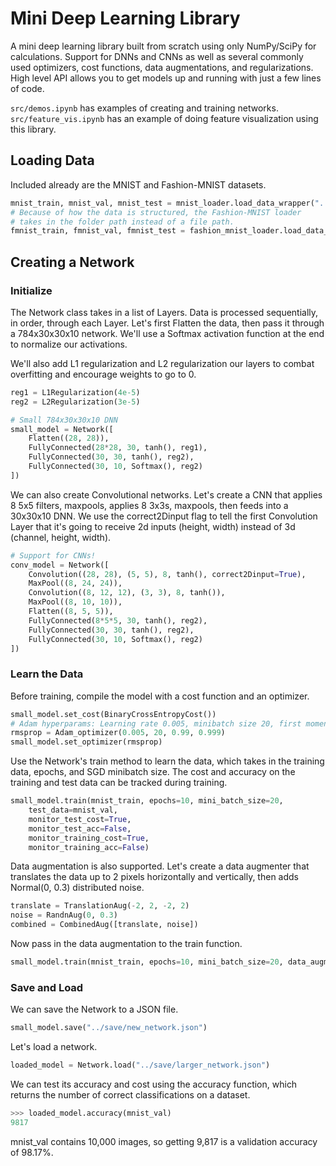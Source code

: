 # Mini Deep Learning Library

A mini deep learning library built from scratch  using only NumPy/SciPy for calculations. Support for DNNs and CNNs as well as several commonly used optimizers, cost functions, data augmentations, and regularizations. High level API allows you to get models up and running with just a few lines of code. 

`src/demos.ipynb` has examples of creating and training networks. `src/feature_vis.ipynb` has an example of doing feature visualization using this library. 
## Loading Data
Included already are the MNIST and Fashion-MNIST datasets.

```python
mnist_train, mnist_val, mnist_test = mnist_loader.load_data_wrapper("../data/mnist.pkl.gz")
# Because of how the data is structured, the Fashion-MNIST loader 
# takes in the folder path instead of a file path.
fmnist_train, fmnist_val, fmnist_test = fashion_mnist_loader.load_data_wrapper("../data")
```

## Creating a Network
### Initialize
The Network class takes in a list of Layers. Data is processed sequentially, in order, through each Layer. Let's first Flatten the data, then pass it through a 784x30x30x10 network. We'll use a Softmax activation function at the end to normalize our activations.

We'll also add L1 regularization and L2 regularization our layers to combat overfitting and encourage weights to go to 0.
```python
reg1 = L1Regularization(4e-5)
reg2 = L2Regularization(3e-5)

# Small 784x30x30x10 DNN
small_model = Network([
    Flatten((28, 28)),
    FullyConnected(28*28, 30, tanh(), reg1),
    FullyConnected(30, 30, tanh(), reg2),
    FullyConnected(30, 10, Softmax(), reg2)
])
```
We can also create Convolutional networks. Let's create a CNN that applies 8 5x5 filters, maxpools, applies 8 3x3s, maxpools, then feeds into a 30x30x10 DNN. We use the correct2Dinput flag to tell the first Convolution Layer that it's going to receive 2d inputs (height, width) instead of 3d (channel, height, width).
```python
# Support for CNNs!
conv_model = Network([
    Convolution((28, 28), (5, 5), 8, tanh(), correct2Dinput=True),
    MaxPool((8, 24, 24)),
    Convolution((8, 12, 12), (3, 3), 8, tanh()),
    MaxPool((8, 10, 10)),
    Flatten((8, 5, 5)),
    FullyConnected(8*5*5, 30, tanh(), reg2),
    FullyConnected(30, 30, tanh(), reg2),
    FullyConnected(30, 10, Softmax(), reg2)
])
```
### Learn the Data
Before training, compile the model with a cost function and an optimizer.
```python
small_model.set_cost(BinaryCrossEntropyCost())
# Adam hyperparams: Learning rate 0.005, minibatch size 20, first moment decay factor 0.99, second moment decay factor 0.999
rmsprop = Adam_optimizer(0.005, 20, 0.99, 0.999)
small_model.set_optimizer(rmsprop)
```



Use the Network's train method to learn the data, which takes in the training data, epochs, and  SGD minibatch size. The cost and accuracy on the training and test data can be tracked during training. 
```python
small_model.train(mnist_train, epochs=10, mini_batch_size=20,  
    test_data=mnist_val,
    monitor_test_cost=True,
    monitor_test_acc=False,
    monitor_training_cost=True,
    monitor_training_acc=False)
```
Data augmentation is also supported. Let's create a data augmenter that translates the data up to 2 pixels horizontally and vertically, then adds Normal(0, 0.3) distributed noise.
```python
translate = TranslationAug(-2, 2, -2, 2)
noise = RandnAug(0, 0.3)
combined = CombinedAug([translate, noise])
```
Now pass in the data augmentation to the train function.
```python
small_model.train(mnist_train, epochs=10, mini_batch_size=20, data_augmentation=combined)
```
### Save and Load
We can save the Network to a JSON file.
```python
small_model.save("../save/new_network.json")
```
Let's load a network.
```python
loaded_model = Network.load("../save/larger_network.json")
```
We can test its accuracy and cost using the accuracy function, which returns the number of correct classifications on a dataset.
```python
>>> loaded_model.accuracy(mnist_val)
9817
```
mnist_val contains 10,000 images, so getting 9,817 is a validation accuracy of 98.17%. 